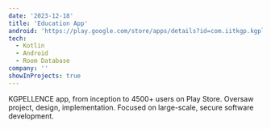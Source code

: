 ```yaml
---
date: '2023-12-18'
title: 'Education App'
android: 'https://play.google.com/store/apps/details?id=com.iitkgp.kgpllence&hl=en&gl=US'
tech:
  - Kotlin
  - Android
  - Room Database
company: ''
showInProjects: true
---
```

 KGPELLENCE app, from inception to 4500+ users on Play Store. Oversaw project, design, implementation. Focused on large-scale, secure software development.

